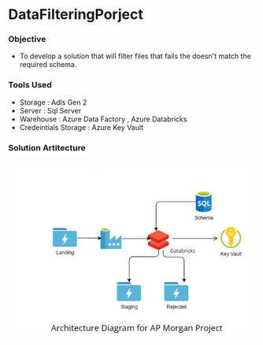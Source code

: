 # DataFilteringPorject

### Objective
* To develop a solution that will filter files that fails the doesn't match the required schema.

### Tools Used
* Storage : Adls Gen 2
* Server : Sql Server
* Warehouse : Azure Data Factory , Azure Databricks
* Credeintials Storage : Azure Key Vault

### Solution Artitecture

![image](Project_Archiecture.jpg)
